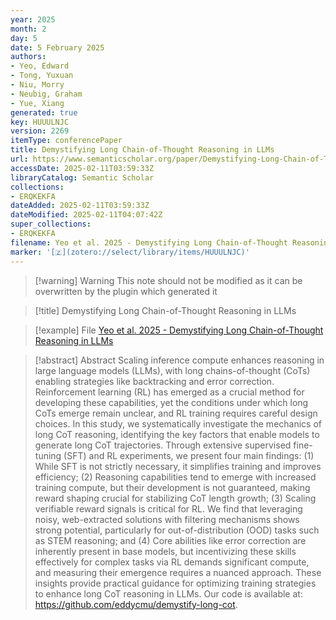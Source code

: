 ```yaml
---
year: 2025
month: 2
day: 5
date: 5 February 2025
authors:
- Yeo, Edward
- Tong, Yuxuan
- Niu, Morry
- Neubig, Graham
- Yue, Xiang
generated: true
key: HUUULNJC
version: 2269
itemType: conferencePaper
title: Demystifying Long Chain-of-Thought Reasoning in LLMs
url: https://www.semanticscholar.org/paper/Demystifying-Long-Chain-of-Thought-Reasoning-in-Yeo-Tong/45e1c99a1c8935bf137c0b51a08a03ffb6821993
accessDate: 2025-02-11T03:59:33Z
libraryCatalog: Semantic Scholar
collections:
- ERQKEKFA
dateAdded: 2025-02-11T03:59:33Z
dateModified: 2025-02-11T04:07:42Z
super_collections:
- ERQKEKFA
filename: Yeo et al. 2025 - Demystifying Long Chain-of-Thought Reasoning in LLMs
marker: '[🇿](zotero://select/library/items/HUUULNJC)'
---
```



 > 
 > \[!warning\] Warning
 > This note should not be modified as it can be overwritten by the plugin which generated it

 > 
 > \[!title\] Demystifying Long Chain-of-Thought Reasoning in LLMs

 > 
 > \[!example\] File
 > [Yeo et al. 2025 - Demystifying Long Chain-of-Thought Reasoning in LLMs](Yeo%20et%20al.%202025%20-%20Demystifying%20Long%20Chain-of-Thought%20Reasoning%20in%20LLMs.pdf)

 > 
 > \[!abstract\] Abstract
 > Scaling inference compute enhances reasoning in large language models (LLMs), with long chains-of-thought (CoTs) enabling strategies like backtracking and error correction. Reinforcement learning (RL) has emerged as a crucial method for developing these capabilities, yet the conditions under which long CoTs emerge remain unclear, and RL training requires careful design choices. In this study, we systematically investigate the mechanics of long CoT reasoning, identifying the key factors that enable models to generate long CoT trajectories. Through extensive supervised fine-tuning (SFT) and RL experiments, we present four main findings: (1) While SFT is not strictly necessary, it simplifies training and improves efficiency; (2) Reasoning capabilities tend to emerge with increased training compute, but their development is not guaranteed, making reward shaping crucial for stabilizing CoT length growth; (3) Scaling verifiable reward signals is critical for RL. We find that leveraging noisy, web-extracted solutions with filtering mechanisms shows strong potential, particularly for out-of-distribution (OOD) tasks such as STEM reasoning; and (4) Core abilities like error correction are inherently present in base models, but incentivizing these skills effectively for complex tasks via RL demands significant compute, and measuring their emergence requires a nuanced approach. These insights provide practical guidance for optimizing training strategies to enhance long CoT reasoning in LLMs. Our code is available at: https://github.com/eddycmu/demystify-long-cot.
